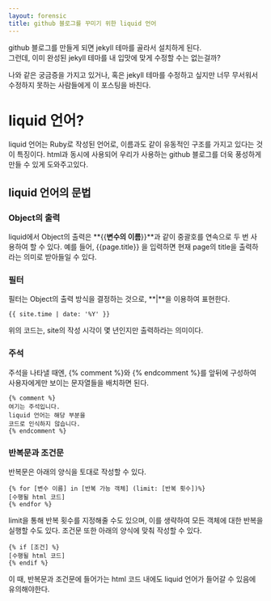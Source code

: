```yaml
---
layout: forensic
title: github 블로그를 꾸미기 위한 liquid 언어
---
```


github 블로그를 만들게 되면 jekyll 테마를 골라서 설치하게 된다.  
그런데, 이미 완성된 jekyll 테마를 내 입맛에 맞게 수정할 수는 없는걸까?  

나와 같은 궁금증을 가지고 있거나, 혹은 jekyll 테마를 수정하고 싶지만 너무 무서워서 수정하지 못하는 사람들에게 이 포스팅을 바친다.  

# liquid 언어?  

liquid 언어는 Ruby로 작성된 언어로, 이름과도 같이 유동적인 구조를 가지고 있다는 것이 특징이다. html과 동시에 사용되어 우리가 사용하는 github 블로그를 더욱 풍성하게 만들 수 있게 도와주고있다.

## liquid 언어의 문법

### Object의 출력

liquid에서 Object의 출력은 **{{**변수의 이름**}}**과 같이 중괄호를 연속으로 두 번 사용하여 할 수 있다. 예를 들어, {{page.title}} 을 입력하면 현재 page의 title을 출력하라는 의미로 받아들일 수 있다.

### 필터

필터는 Object의 출력 방식을 결정하는 것으로, **|**을 이용하여 표현한다.

```
{{ site.time | date: '%Y' }}
```

위의 코드는, site의 작성 시각이 몇 년인지만 출력하라는 의미이다.

### 주석

주석을 나타낼 때엔, {% comment %}와 {% endcomment %}를 앞뒤에 구성하여 사용자에게만 보이는 문자열들을 배치하면 된다.  

```
{% comment %}
여기는 주석입니다.
liquid 언어는 해당 부분을
코드로 인식하지 않습니다.
{% endcomment %}
```

### 반복문과 조건문

반복문은 아래의 양식을 토대로 작성할 수 있다.  

```
{% for [변수 이름] in [반복 가능 객체] (limit: [반복 횟수])%}
[수행될 html 코드]
{% endfor %}
```

limit을 통해 반복 횟수를 지정해줄 수도 있으며, 이를 생략하여 모든 객체에 대한 반복을 실행할 수도 있다.
조건문 또한 아래의 양식에 맞춰 작성할 수 있다.

```
{% if [조건] %}
[수행될 html 코드]
{% endif %}
```

이 때, 반복문과 조건문에 들어가는 html 코드 내에도 liquid 언어가 들어갈 수 있음에 유의해야한다.
